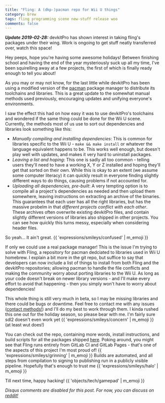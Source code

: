 ```yaml
---
title: "Fling: A (dkp-)pacman repo for Wii U things"
category: brew
tags: fling programming scene new-stuff release woo
comments: false
---
```


***Update 2019-02-28:*** devkitPro has shown interest in taking fling's packages
under their wing. Work is ongoing to get stuff neatly transferred over, watch
this space!

Hey peeps, hope you're having some awesome holidays! Between finishing school
and having the end of the year mysteriously suck up all my time, I've been
squirelling away at a few projects, the first of which is finally ready enough
to tell you about!

As you may or may not know, for the last little while devkitPro has been using
a modified version of the [pacman](https://wiki.archlinux.org/index.php/pacman)
package manager to distribute its toolchains and libraries. This is a great
update to the somewhat manual methods used previously, encouraging updates and
unifying everyone's environments.

I saw the effect this had on how easy it was to use devkitPro's toolchains and
wondered if the same thing could be done for the Wii U scene. Currently, the
methods most of us use to sort out dependencies and libraries look something
like this:
 - *Manually compiling and installing dependencies*: This is common for libraries
   specific to the Wii U - `make && make install` or whatever the language
   equivalent happens to be. This works well enough, but doesn't play well with
   updates, and makes it very hard to uninstall packages.
 - *Leaving a list and hoping*: This one is sadly all too common - telling users
   they'll need to have a working X, Y or Z installed and hoping they'll get
   that sorted on their own. While this is okay to an extent (we assume some
   computer literacy) it can quickly result in everyone finding slightly
   different ways to do things, causing problems if not accounted for.
 - *Uploading all dependencies, pre-built*: A very tempting option is to compile
   all a project's dependencies as needed and then upload them somewhere,
   leaving instructions on extracting an archive of the binaries. This
   guarantees that each user has all the right libraries, but has the massive
   probelm in that *different projects conflict with each other*. These archives
   often overwrite existing devkitPro files, and contain slightly different
   versions of libraries also shipped in other projects. You can see how quickly
   this turns messy, especially when considering header files.

So yeah... It ain't great. {{ 'expressions/smileys/confused' | m_emoji }}

If only we could use a real package manager! This is the issue I'm trying to
solve with Fling, a repository for pacman dedciated to libraries used in Wii U
homebrew. I explain a bit more in the git repo, but suffice to say that
developers can now include a list of things to install from both Fling and the
devkitPro repositories; allowing pacman to handle the file conflicts and making
the community worry about porting libraries to the Wii U. As long as your code
doesn't break on newer library versions - and I'll make every effort to avoid
that happening - then you simply won't have to worry about dependencies!

This whole thing is still very much in beta, so I may be missing libraries and
there could be bugs or downtime. Feel free to contact me with any issues
([contact methods!](/aboutme)) and I'll do my best to work through them. I kinda
rushed this one out for the holiday season, so please bear with me. I'm fairly
sure sdl2 doesn't even work yet {{ 'expressions/smileys/concern' | m_emoji }}
(at least wut does!)

You can check out the repo, containing more words, install instructions, and
build scripts for all the packages shipped
[here](https://gitlab.com/QuarkTheAwesome/wiiu-fling). Poking around, you
might see that Fling runs entirely from GitLab CI and GitLab Pages - that's one
of the aspects of this project I'm most proud of!
{{ 'expressions/smileys/grinning' | m_emoji }} Builds are automated, and all
steps from compilation to signing to publishing run in a publicly visible
pipeline. Hopefully that's enough to trust me
{{ 'expressions/smileys/halo' | m_emoji }}

Till next time, happy hacking! {{ 'objects/tech/gamepad' | m_emoji }}

*Disqus comments are disabled for this post. For now, you can discuss
on [reddit!](https://www.reddit.com/r/WiiUHacks/comments/a93qpc)*
